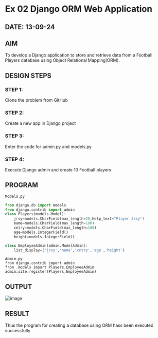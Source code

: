 # Ex 02 Django ORM Web Application
## DATE: 13-09-24

## AIM
To develop a Django application to store and retrieve data from a Football Players database using Object Relational Mapping(ORM).

## DESIGN STEPS

### STEP 1:
Clone the problem from GitHub

### STEP 2:
Create a new app in Django project

### STEP 3:
Enter the code for admin.py and models.py

### STEP 4:
Execute Django admin and create 10 Football players

## PROGRAM

```py
Models.py

from django.db import models
from django.contrib import admin
class Players(models.Model):
    jrsy=models.CharField(max_length=20,help_text="Player Jrsy")
    name=models.CharField(max_length=100)
    cntry=models.CharField(max_length=100)
    age=models.IntegerField()
    height=models.IntegerField()

class EmployeeAdmin(admin.ModelAdmin):
    list_display=('jrsy','name','cntry','age','height')
```
```
Admin.py
from django.contrib import admin
from .models import Players,EmployeeAdmin
admin.site.register(Players,EmployeeAdmin)
```

## OUTPUT

![image](https://github.com/rahulramakrishnann/Exp-2-ORM--web/assets/143045415/b2e404af-f088-492e-b606-6ebffece8f02)


## RESULT
Thus the program for creating a database using ORM hass been executed successfully
